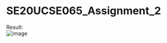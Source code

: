 # SE20UCSE065_Assignment_2

Result:
<br>
![image](https://github.com/gargkeshav2002/SE20UCSE065_Assignment_2/assets/73296223/a6dda233-7ec7-432d-b4d4-63248a3fea79)
